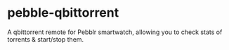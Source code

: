 # pebble-qbittorrent
A qbittorrent remote for Pebblr smartwatch, allowing you to check stats of torrents &amp; start/stop them.
